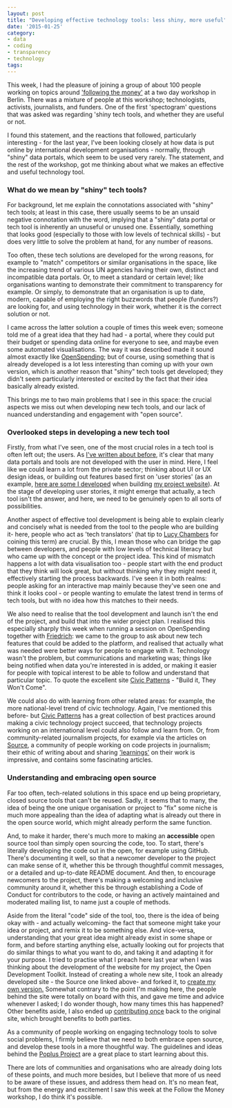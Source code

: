 ```yaml
---
layout: post
title: "Developing effective technology tools: less shiny, more useful"
date: '2015-01-25'
category:
- data
- coding
- transparency
- technology
tags:
---
```


This week, I had the pleasure of joining a group of about 100 people working on topics around ['following the money'](http://tech.transparency-initiative.org/strategy-session/using-technology-to-follow-the-money/) at a two day workshop in Berlin. There was a mixture of people at this workshop; technologists, activists, journalists, and funders. One of the first 'spectogram' questions that was asked was regarding 'shiny tech tools, and whether they are useful or not. 

I found this statement, and the reactions that followed, particularly interesting - for the last year, I've been looking closely at how data is put online by international development organisations - normally, through "shiny" data portals, which seem to be used very rarely. The statement, and the rest of the workshop, got me thinking about what we makes an effective and useful technology tool.

<!--more-->

### What do we mean by "shiny" tech tools?

For background, let me explain the connotations associated with "shiny" tech tools; at least in this case, there usually seems to be an unsaid negative connotation with the word, implying that a "shiny" data portal or tech tool is inherently an unuseful or unused one. Essentially, something that looks good (especially to those with low levels of technical skills) - but does very little to solve the problem at hand, for any number of reasons.

Too often, these tech solutions are developed for the wrong reasons, for example to "match" competitors or similar organisations in the space, like the increasing trend of various UN agencies having their own, distinct and incompatible data portals. Or, to meet a standard or certain level; like organisations wanting to demonstrate their commitment to transparency for example. Or simply, to demonstrate that an organisation is up to date, modern, capable of employing the right buzzwords that people (funders?) are looking for, and using technology in their work, whether it is the correct solution or not.

I came across the latter solution a couple of times this week even; someone told me of a great idea that they had had - a portal, where they could put their budget or spending data online for everyone to see, and maybe even some automated visualisations. The way it was described made it sound almost exactly like [OpenSpending](http://openspending.org); but of course, using something that is already developed is a lot less interesting than coming up with your own version, which is another reason that "shiny" tech tools get developed; they didn't seem particularly interested or excited by the fact that their idea basically already existed.

This brings me to two main problems that I see in this space: the crucial aspects we miss out when developing new tech tools, and our lack of nuanced understanding and engagement with "open source".

### Overlooked steps in developing a new tech tool 

Firstly, from what I've seen, one of the most crucial roles in a tech tool is often left out; the users. As [I've written about before](http://zararah.net/blog/2014/09/18/the-road-to-hell-is-paved-with-brightly-coloured-bubble/), it's clear that many data portals and tools are not developed with the user in mind. Here, I feel like we could learn a lot from the private sector; thinking about UI or UX design ideas, or building out features based first on 'user stories' (as an example, [here are some I developed](https://docs.google.com/a/okfn.org/spreadsheets/d/1plrT-CZS0lFCOhWgL3OXF_yPpbq0nZoqK--TK8HWHSI/edit#gid=0) when building [my project website](http://opendevtoolkit.net)). At the stage of developing user stories, it might emerge that actually, a tech tool isn't the answer, and here, we need to be genuinely open to all sorts of possibilities.

Another aspect of effective tool development is being able to explain clearly and concisely what is needed from the tool to the people who are building it- here, people who act as 'tech translators' (hat tip to [Lucy Chambers](http://techtohuman.com/) for coining this term) are crucial. By this, I mean those who can bridge the gap between developers, and people with low levels of technical literacy but who came up with the concept or the project idea. This kind of mismatch happens a lot with data visualisation too - people start with the end product that they think will look great, but without thinking why they might need it, effectively starting the process backwards. I've seen it in both realms: people asking for an interactive map mainly because they've seen one and think it looks cool - or people wanting to emulate the latest trend in terms of tech tools, but with no idea how this matches to their needs.

We also need to realise that the tool development and launch isn't the end of the project, and build that into the wider project plan. I realised this especially sharply this week when running a session on OpenSpending together with [Friedrich](http://pudo.org): we came to the group to ask about new tech features that could be added to the platform, and realised that actually what was needed were better ways for people to engage with it. Technology wasn't the problem, but communications and marketing was; things like being notified when data you're interested in is added, or making it easier for people with topical interest to be able to follow and understand that particular topic. To quote the excellent site [Civic Patterns](http://civicpatterns.org) - "Build it, They Won't Come". 

We could also do with learning from other related areas: for example, the more national-level trend of civic technology. Again, I've mentioned this before- but [Civic Patterns](http://civicpatterns.org/) has a great collection of best practices around making a civic technology project succeed, that technology projects working on an international level could also follow and learn from. Or, from community-related journalism projects, for example via the articles on [Source](http://source.opennews.org/), a community of people working on code projects in journalism; their ethic of writing about and sharing ['learnings'](https://source.opennews.org/en-US/learning/) on their work is impressive, and contains some fascinating articles.

### Understanding and embracing open source

Far too often, tech-related solutions in this space end up being proprietary, closed source tools that can't be reused. Sadly, it seems that to many, the idea of being the one unique organisation or project to "fix" some niche is much more appealing than the idea of adapting what is already out there in the open source world, which might already perform the same function.

And, to make it harder, there's much more to making an **accessible** open source tool than simply open sourcing the code, too. To start, there's literally developing the code out in the open, for example using GitHub. There's documenting it well, so that a newcomer developer to the project can make sense of it, whether this be through thoughtful commit messages, or a detailed and up-to-date README document. And then, to encourage newcomers to the project, there's making a welcoming and inclusive community around it, whether this be through establishing a Code of Conduct for contributors to the code, or having an actively maintained and moderated mailing list, to name just a couple of methods.

Aside from the literal "code" side of the tool, too, there is the idea of being okay with - and actually welcoming- the fact that someone might take your idea or project, and remix it to be something else. And vice-versa, understanding that your great idea might already exist in some shape or form, and before starting anything else, actually looking out for projects that do similar things to what you want to do, and taking it and adapting it for your purpose. I tried to practise what I preach here last year when I was thinking about the development of the website for my project, the Open Development Toolkit. Instead of creating a whole new site, I took an already developed site - the Source one linked above- and forked it, to [create my own version.](https://github.com/zararah/source) Somewhat contrary to the point I'm making here, the people behind the site were totally on board with this, and gave me time and advice whenever I asked; I do wonder though, how many times this has happened? Other benefits aside, I also ended up [contributing once](https://github.com/mozilla/source/commit/8893206cbdcb04583c893ecd0ef4104466607bca) back to the original site, which brought benefits to both parties.

As a community of people working on engaging technology tools to solve social problems, I firmly believe that we need to both embrace open source, and develop these tools in a more thoughtful way. The guidelines and ideas behind the [Poplus Project](http://poplus.org/) are a great place to start learning about this. 

There are lots of communities and organisations who are already doing lots of these points, and much more besides, but I believe that more of us need to be aware of these issues, and address them head on. It's no mean feat, but from the energy and excitement I saw this week at the Follow the Money workshop, I do think it's possible. 
